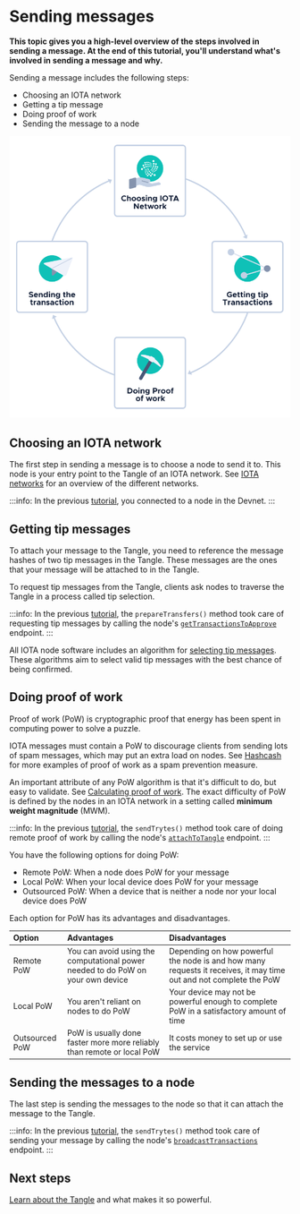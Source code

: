 # Sending messages

**This topic gives you a high-level overview of the steps involved in sending a message. At the end of this tutorial, you'll understand what's involved in sending a message and why.**

Sending a message includes the following steps:

- Choosing an IOTA network
- Getting a tip message
- Doing proof of work
- Sending the message to a node

![Sending a transaction](../images/sending-transaction.png)

## Choosing an IOTA network

The first step in sending a message is to choose a node to send it to. This node is your entry point to the Tangle of an IOTA network. See [IOTA networks](../networks/overview.md) for an overview of the different networks.

:::info:
In the previous [tutorial](../first-steps/hello-world.md), you connected to a node in the Devnet.
:::

## Getting tip messages

To attach your message to the Tangle, you need to reference the message hashes of two tip messages in the Tangle. These messages are the ones that your message will be attached to in the Tangle.

To request tip messages from the Tangle, clients ask nodes to traverse the Tangle in a process called tip selection.

:::info:
In the previous [tutorial](../first-steps/hello-world.md), the `prepareTransfers()` method took care of requesting tip messages by calling the node's [`getTransactionsToApprove`](root://hornet/1.1/references/api-reference.md#getTransactionsToApprove) endpoint.
:::

All IOTA node software includes an algorithm for [selecting tip messages](../the-tangle/how-transfer-tokens.md#choosing-where-to-attach-transactions). These algorithms aim to select valid tip messages with the best chance of being confirmed.

## Doing proof of work

Proof of work (PoW) is cryptographic proof that energy has been spent in computing power to solve a puzzle.

IOTA messages must contain a PoW to discourage clients from sending lots of spam messages, which may put an extra load on nodes. See [Hashcash](https://en.wikipedia.org/wiki/Hashcash) for more examples of proof of work as a spam prevention measure.

An important attribute of any PoW algorithm is that it's difficult to do, but easy to validate. See [Calculating proof of work](../cryptography/proof-of-work.md). The exact difficulty of PoW is defined by the nodes in an IOTA network in a setting called **minimum weight magnitude** (MWM).

:::info:
In the previous [tutorial](../first-steps/hello-world.md), the `sendTrytes()` method took care of doing remote proof of work by calling the node's [`attachToTangle`](root://hornet/1.1/references/api-reference.md#attachToTangle) endpoint.
:::

You have the following options for doing PoW:

- Remote PoW: When a node does PoW for your message
- Local PoW: When your local device does PoW for your message
- Outsourced PoW: When a device that is neither a node nor your local device does PoW

Each option for PoW has its advantages and disadvantages.

|**Option**|**Advantages**|**Disadvantages**|
|:-------|:---------|:------------|
|Remote PoW| You can avoid using the computational power needed to do PoW on your own device|Depending on how powerful the node is and how many requests it receives, it may time out and not complete the PoW |
|Local PoW|You aren't reliant on nodes to do PoW|Your device may not be powerful enough to complete PoW in a satisfactory amount of time|
|Outsourced PoW|PoW is usually done faster more more reliably than remote or local PoW|It costs money to set up or use the service|

## Sending the messages to a node

The last step is sending the messages to the node so that it can attach the message to the Tangle.

:::info:
In the previous [tutorial](../first-steps/hello-world.md), the `sendTrytes()` method took care of sending your message by calling the node's [`broadcastTransactions`](root://hornet/1.1/references/api-reference.md#broadcastTransactions) endpoint.
:::

## Next steps

[Learn about the Tangle](../the-tangle/overview.md) and what makes it so powerful.